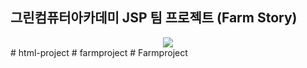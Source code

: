 ## 그린컴퓨터아카데미 JSP 팀 프로젝트 (Farm Story)

<div align="center">
  <img src="https://github.com/user-attachments/assets/4c73e1ff-cb61-4bfa-9f89-b517c6b3d92a">
</div>
# html-project
# farmproject
# Farmproject

